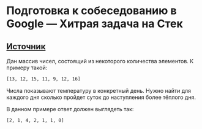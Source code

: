 # Подготовка к собеседованию в Google — Хитрая задача на Стек

## [Источник](https://www.youtube.com/watch?v=-59FbGWsCgI&ab_channel=%D0%A1%D0%B0%D1%88%D0%B0%D0%9B%D1%83%D0%BA%D0%B8%D0%BD)

Дан массив чисел, состоящий из некоторого количества элементов. К примеру такой:

```txt
[13, 12, 15, 11, 9, 12, 16]
```

Числа показывают температуру в конкретный день.
Нужно найти для каждого дня сколько пройдет суток до наступления более тёплого дня.

В данном примере ответ должен выглядеть так:

```txt
[2, 1, 4, 2, 1, 1, 0]
```
